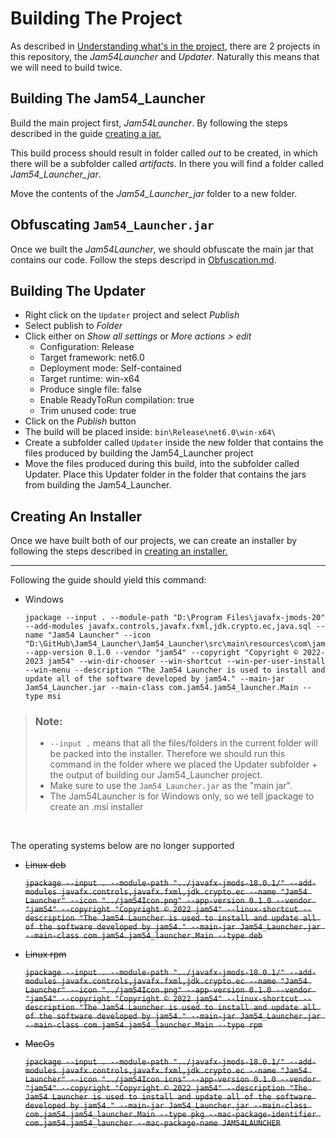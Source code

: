 # Building The Project
As described in [Understanding what's in the project](./WhatsInTheRepository.md), there are 2 projects in this repository, the *Jam54Launcher* and *Updater*. Naturally this means that we will need to build twice.

## Building The Jam54_Launcher
Build the main project first, *Jam54Launcher*. By following the steps described in the guide [creating a jar.](./CreatingAJar.md)

This build process should result in folder called *out* to be created, in which there will be a subfolder called *artifacts*. In there you will find a folder called *Jam54_Launcher_jar*.

Move the contents of the *Jam54_Launcher_jar* folder to a new folder.

## Obfuscating `Jam54_Launcher.jar`
Once we built the *Jam54Launcher*, we should obfuscate the main jar that contains our code. Follow the steps descripd in [Obfuscation.md](./Obfuscation.md).

## Building The Updater
- Right click on the `Updater` project and select *Publish*
- Select publish to *Folder*
- Click either on *Show all settings* or *More actions > edit*
    - Configuration: Release
    - Target framework: net6.0
    - Deployment mode: Self-contained
    - Target runtime: win-x64
    - Produce single file: false
    - Enable ReadyToRun compilation: true
    - Trim unused code: true
- Click on the *Publish* button
- The build will be placed inside: `bin\Release\net6.0\win-x64\`
- Create a subfolder called `Updater` inside the new folder that contains the files produced by building the Jam54_Launcher project
- Move the files produced during this build, into the subfolder called Updater. Place this Updater folder in the folder that contains the jars from building the Jam54_Launcher.

## Creating An Installer
Once we have built both of our projects, we can create an installer by following the steps described in [creating an installer.](./CreatingAnInstaller.md) 

---

Following the guide should yield this command:
- Windows
    ```
    jpackage --input . --module-path "D:\Program Files\javafx-jmods-20" --add-modules javafx.controls,javafx.fxml,jdk.crypto.ec,java.sql --name "Jam54 Launcher" --icon "D:\GitHub\Jam54_Launcher\Jam54_Launcher\src\main\resources\com\jam54\jam54_launcher\img\jam54Icon.ico" --app-version 0.1.0 --vendor "jam54" --copyright "Copyright © 2022-2023 jam54" --win-dir-chooser --win-shortcut --win-per-user-install --win-menu --description "The Jam54 Launcher is used to install and update all of the software developed by jam54." --main-jar Jam54_Launcher.jar --main-class com.jam54.jam54_launcher.Main --type msi
    ```

> ### Note:
> - `--input .` means that all the files/folders in the current folder will be packed into the installer. Therefore we should run this command in the folder where we placed the Updater subfolder + the output of building our Jam54_Launcher project.
> - Make sure to use the `Jam54_Launcher.jar` as the "main jar".
> - The Jam54Launcher is for Windows only, so we tell jpackage to create an .msi installer


<br>

The operating systems below are no longer supported
- ~~Linux deb~~

    ~~```jpackage --input . --module-path "../javafx-jmods-18.0.1/" --add-modules javafx.controls,javafx.fxml,jdk.crypto.ec --name "Jam54 Launcher" --icon "../jam54Icon.png" --app-version 0.1.0 --vendor "jam54" --copyright "Copyright © 2022 jam54" --linux-shortcut --description "The Jam54 Launcher is used to install and update all of the software developed by jam54." --main-jar Jam54_Launcher.jar --main-class com.jam54.jam54_launcher.Main --type deb```~~

- ~~Linux rpm~~

    ~~```jpackage --input . --module-path "../javafx-jmods-18.0.1/" --add-modules javafx.controls,javafx.fxml,jdk.crypto.ec --name "Jam54 Launcher" --icon "../jam54Icon.png" --app-version 0.1.0 --vendor "jam54" --copyright "Copyright © 2022 jam54" --linux-shortcut --description "The Jam54 Launcher is used to install and update all of the software developed by jam54." --main-jar Jam54_Launcher.jar --main-class com.jam54.jam54_launcher.Main --type rpm```~~

- ~~MacOs~~

    ~~```jpackage --input . --module-path "../javafx-jmods-18.0.1/" --add-modules javafx.controls,javafx.fxml,jdk.crypto.ec --name "Jam54 Launcher" --icon "../jam54Icon.icns" --app-version 0.1.0 --vendor "jam54" --copyright "Copyright © 2022 jam54" --description "The Jam54 Launcher is used to install and update all of the software developed by jam54." --main-jar Jam54_Launcher.jar --main-class com.jam54.jam54_launcher.Main --type pkg --mac-package-identifier com.jam54.jam54_launcher --mac-package-name JAM54LAUNCHER```~~
